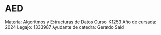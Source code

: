 # AED
Materia: Algoritmos y Estructuras de Datos
Curso: K1253
Año de cursada: 2024
Legajo: 1333987
Ayudante de catedra: Gerardo Said
